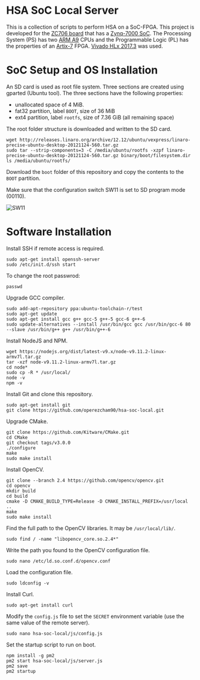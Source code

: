 # HSA SoC Local Server

This is a collection of scripts to perform HSA on a SoC-FPGA. This project is developed for the [ZC706 board](https://www.xilinx.com/products/boards-and-kits/ek-z7-zc706-g.html) that has a [Zynq-7000 SoC](https://www.xilinx.com/products/silicon-devices/soc/zynq-7000.html). The Processing System (PS) has two [ARM A9](https://developer.arm.com/ip-products/processors/cortex-a/cortex-a9) CPUs and the Programmable Logic (PL) has the properties of an [Artix-7](https://www.xilinx.com/products/silicon-devices/fpga/artix-7.html) FPGA. [Vivado HLx 2017.3](https://www.xilinx.com/support/download/index.html/content/xilinx/en/downloadNav/vivado-design-tools/archive.html) was used.

# SoC Setup and OS Installation

An SD card is used as root file system. Three sections are created using gparted (Ubuntu tool). The three sections have the following properties:

* unallocated space of 4 MiB.
* fat32 partition, label `BOOT`, size of 36 MiB
* ext4 partition, label `rootfs`, size of 7.36 GiB (all remaining space)

The root folder structure is downloaded and written to the SD card.

```
wget http://releases.linaro.org/archive/12.12/ubuntu/vexpress/linaro-precise-ubuntu-desktop-20121124-560.tar.gz
sudo tar --strip-components=3 -C /media/ubuntu/rootfs -xzpf linaro-precise-ubuntu-desktop-20121124-560.tar.gz binary/boot/filesystem.dir
ls /media/ubuntu/rootfs/
```

Download the `boot` folder of this repository and copy the contents to the `BOOT` partition.

Make sure that the configuration switch SW11 is set to SD program mode (00110).

![SW11](https://i.imgur.com/8GRIOfN.png)

# Software Installation

Install SSH if remote access is required.

```
sudo apt-get install openssh-server
sudo /etc/init.d/ssh start
```

To change the root passwrod:

```
passwd
```

Upgrade GCC compiler.

```
sudo add-apt-repository ppa:ubuntu-toolchain-r/test
sudo apt-get update
sudo apt-get install gcc g++ gcc-5 g++-5 gcc-6 g++-6
sudo update-alternatives --install /usr/bin/gcc gcc /usr/bin/gcc-6 80 --slave /usr/bin/g++ g++ /usr/bin/g++-6
```

Install NodeJS and NPM.

```
wget https://nodejs.org/dist/latest-v9.x/node-v9.11.2-linux-armv7l.tar.gz
tar -xzf node-v9.11.2-linux-armv7l.tar.gz
cd node*
sudo cp -R * /usr/local/
node -v
npm -v
```

Install Git and clone this repository.

```
sudo apt-get install git
git clone https://github.com/operezcham90/hsa-soc-local.git
```

Upgrade CMake.

```
git clone https://github.com/Kitware/CMake.git
cd CMake
git checkout tags/v3.0.0
./configure
make
sudo make install
```

Install OpenCV.

```
git clone --branch 2.4 https://github.com/opencv/opencv.git
cd opencv
mkdir build
cd build
cmake -D CMAKE_BUILD_TYPE=Release -D CMAKE_INSTALL_PREFIX=/usr/local ..
make
sudo make install
```

Find the full path to the OpenCV libraries. It may be `/usr/local/lib/`.

```
sudo find / -name "libopencv_core.so.2.4*"
```

Write the path you found to the OpenCV configuration file.

```
sudo nano /etc/ld.so.conf.d/opencv.conf
```

Load the configuration file.

```
sudo ldconfig -v
```

Install Curl.

```
sudo apt-get install curl
```

Modify the `config.js` file to set the `SECRET` environment variable (use the same value of the remote server).

```
sudo nano hsa-soc-local/js/config.js
```

Set the startup script to run on boot.

```
npm install -g pm2
pm2 start hsa-soc-local/js/server.js
pm2 save
pm2 startup
```